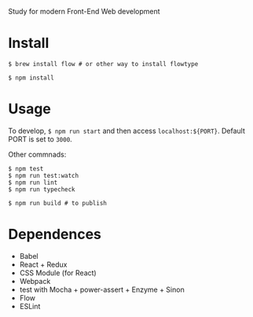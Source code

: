 Study for modern Front-End Web development

# Install

```
$ brew install flow # or other way to install flowtype

$ npm install
```

# Usage

To develop, `$ npm run start` and then access `localhost:${PORT}`.
Default PORT is set to `3000`.

Other commnads:
```
$ npm test
$ npm run test:watch
$ npm run lint
$ npm run typecheck

$ npm run build # to publish

```

# Dependences

- Babel
- React + Redux
- CSS Module (for React)
- Webpack
- test with Mocha + power-assert + Enzyme + Sinon
- Flow
- ESLint
